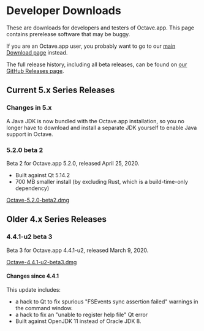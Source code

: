 # Developer Downloads

These are downloads for developers and testers of Octave.app. This page contains prerelease software that may be buggy.

If you are an Octave.app user, you probably want to go to our [main Download page](/Download.html) instead.

The full release history, including all beta releases, can be found on [our GitHub Releases page](https://github.com/octave-app/octave-app/releases).

## Current 5.x Series Releases

### Changes in 5.x

A Java JDK is now bundled with the Octave.app installation, so you no longer have to download and install a separate JDK yourself to enable Java support in Octave.

### 5.2.0 beta 2

Beta 2 for Octave.app 5.2.0, released April 25, 2020.

* Built against Qt 5.14.2
* 700 MB smaller install (by excluding Rust, which is a build-time-only dependency)

[Octave-5.2.0-beta2.dmg](https://github.com/octave-app/octave-app/releases/download/v5.2.0-beta2/Octave-5.2.0-beta2.dmg)

## Older 4.x Series Releases

### 4.4.1-u2 beta 3

Beta 3 for Octave.app 4.4.1-u2, released March 9, 2020.

[Octave-4.4.1-u2-beta3.dmg](https://github.com/octave-app/octave-app/releases/download/v4.4.1-u2-beta3/Octave-4.4.1-u2-beta3.dmg)

#### Changes since 4.4.1

This update includes:

* a hack to Qt to fix spurious "FSEvents sync assertion failed" warnings in the command window.
* a hack to fix an "unable to register help file" Qt error
* Built against OpenJDK 11 instead of Oracle JDK 8.
